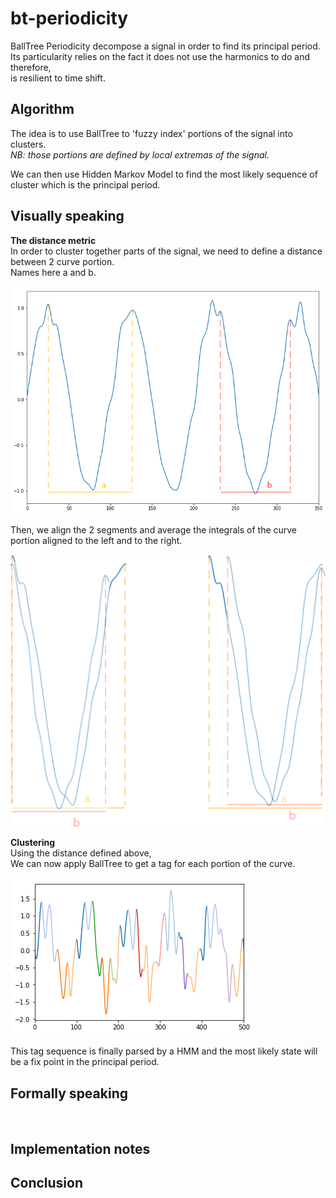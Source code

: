 bt-periodicity
===========

BallTree Periodicity decompose a signal in order to find its principal period.<br>
Its particularity relies on the fact it does not use the harmonics to do and therefore,<br>
is resilient to time shift.


## Algorithm
The idea is to use BallTree to 'fuzzy index' portions of the signal into clusters.<br>
_NB: those portions are defined by local extremas of the signal._<br>

We can then use Hidden Markov Model to find the most likely sequence of cluster which is the principal period.<br>

## Visually speaking

__The distance metric__<br>
In order to cluster together parts of the signal, we need to define a distance between 2 curve portion.<br>
Names here a and b.<br>

![](https://raw.githubusercontent.com/pelodelfuego/bt-periodicity/master/img/curve_portion.png)


Then, we align the 2 segments and average the integrals of the curve portion aligned to the left and to the right.<br>

![](https://raw.githubusercontent.com/pelodelfuego/bt-periodicity/master/img/alignment.gif)


__Clustering__<br>
Using the distance defined above,<br>
We can now apply BallTree to get a tag for each portion of the curve.<br>

![](https://raw.githubusercontent.com/pelodelfuego/bt-periodicity/master/img/signal.png)


This tag sequence is finally parsed by a HMM and the most likely state will be a fix point in the principal period.

## Formally speaking

![]()

## Implementation notes


## Conclusion

